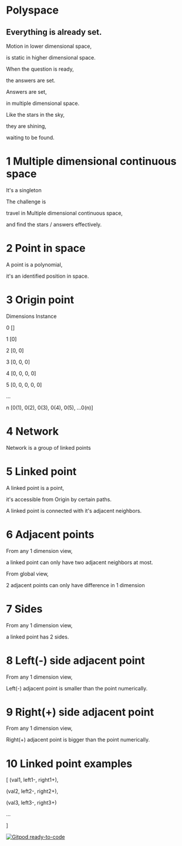 # Polyspace


## Everything is already set.

Motion in lower dimensional space,

is static in higher dimensional space.


When the question is ready,

the answers are set.


Answers are set,

in multiple dimensional space.


Like the stars in the sky,

they are shining,

waiting to be found.


# 1 Multiple dimensional continuous space

It's a singleton


The challenge is

travel in Multiple dimensional continuous space,

and find the stars / answers effectively.


# 2 Point in space

A point is a polynomial,

it's an identified position in space.

# 3 Origin point

Dimensions    Instance

0             []

1             [0] 

2             [0, 0] 

3             [0, 0, 0] 

4             [0, 0, 0, 0] 

5             [0, 0, 0, 0, 0]

...

n             [0(1), 0(2), 0(3), 0(4), 0(5), ...0(n)] 

# 4 Network

Network is a group of linked points

# 5 Linked point

A linked point is a point,

it's accessible from Origin by certain paths.


A linked point is connected with it's adjacent neighbors.

# 6 Adjacent points

From any 1 dimension view,

a linked point can only have two adjacent neighbors at most.


From global view,

2 adjacent points can only have difference in 1 dimension

# 7 Sides

From any 1 dimension view,

a linked point has 2 sides.

# 8 Left(-) side adjacent point

From any 1 dimension view,

Left(-) adjacent point is smaller than the point numerically.

# 9 Right(+) side adjacent point

From any 1 dimension view,

Right(+) adjacent point is bigger than the point numerically.


# 10 Linked point examples

[
  (val1, left1-, right1+),

  (val2, left2-, right2+),

  (val3, left3-, right3+)

  ...

]



[![Gitpod ready-to-code](https://img.shields.io/badge/Gitpod-ready--to--code-blue?logo=gitpod)](https://gitpod.io/#https://github.com/yuanoook/polyspace)


